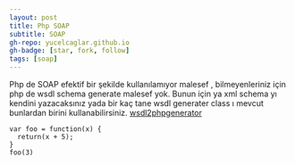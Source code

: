 ```yaml
---
layout: post
title: Php SOAP
subtitle: SOAP
gh-repo: yucelcaglar.github.io
gh-badge: [star, fork, follow]
tags: [soap]
---
```


Php de SOAP efektif bir şekilde kullanılamıyor malesef , bilmeyenleriniz için php de wsdl schema generate malesef yok. Bunun için ya xml schema yı kendini yazacaksınız yada bir kaç tane wsdl generater class ı mevcut bunlardan birini kullanabilirsiniz. [wsdl2phpgenerator](https://github.com/wsdl2phpgenerator/wsdl2phpgenerator)



~~~
var foo = function(x) {
  return(x + 5);
}
foo(3)
~~~